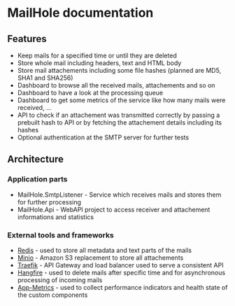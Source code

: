 # MailHole documentation

## Features

* Keep mails for a specified time or until they are deleted
* Store whole mail including headers, text and HTML body
* Store mail attachements including some file hashes (planned are MD5, SHA1 and SHA256)
* Dashboard to browse all the received mails, attachements and so on
* Dashboard to have a look at the processing queue
* Dashboard to get some metrics of the service like how many mails were received, ...
* API to check if an attachement was transmitted correctly by passing a prebuilt hash to API or by fetching the attachement details including its hashes
* Optional authentication at the SMTP server for further tests

## Architecture

### Application parts

* MailHole.SmtpListener - Service which receives mails and stores them for further processing
* MailHole.Api - WebAPI project to access receiver and attachement informations and statistics

### External tools and frameworks

* [Redis](https://redis.io) - used to store all metadata and text parts of the mails
* [Minio](https://minio.io) - Amazon S3 replacement to store all attachements
* [Traefik](https://traefik.io) - API Gateway and load balancer used to serve a consistent API
* [Hangfire](https://www.hangfire.io) - used to delete mails after specific time and for asynchronous processing of incoming mails
* [App-Metrics](https://www.app-metrics.io) - used to collect performance indicators and health state of the custom components
